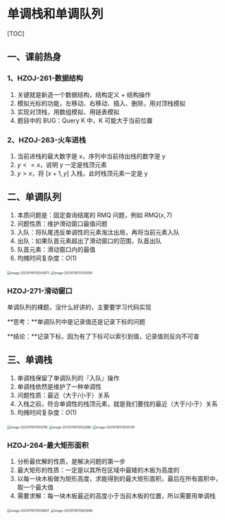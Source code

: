 # 单调栈和单调队列

[TOC]

## 一、课前热身

### 1、HZOJ-261-数据结构

1. 关键就是新造一个数据结构，结构定义 + 结构操作
2. 模拟光标的功能，左移动、右移动、插入、删除，用对顶栈模拟
3. 实现对顶栈，用数组模拟、用链表模拟
4. 题目中的 BUG：Query K 中，K 可能大于当前位置



### 2、HZOJ-263-火车进栈

1. 当前进栈的最大数字是 x，序列中当前待出栈的数字是 y
2. $y <= x$，说明 y 一定是栈顶元素
3. $y > x$，将 $[x + 1, y]$ 入栈，此时栈顶元素一定是 y



## 二、单调队列

1. 本质问题是：固定查询结尾的 RMQ 问题，例如 $RMQ(x, 7)$
2. 问题性质：维护滑动窗口最值问题
3. 入队：将队尾违反单调性的元素淘汰出局，再将当前元素入队
4. 出队：如果队首元素超出了滑动窗口的范围，队首出队
5. 队首元素：滑动窗口内的最值
6. 均摊时间复杂度：$O(1)$

<img src="https://gitee.com/long_kejie/image/raw/master/image-20210119170043875.png" alt="image-20210119170043875" style="zoom:50%;" />

<img src="https://gitee.com/long_kejie/image/raw/master/image-20210119170125593.png" alt="image-20210119170125593" style="zoom:50%;" />

### HZOJ-271-滑动窗口

单调队列的裸题，没什么好讲的，主要要学习代码实现

**思考：**单调队列中是记录值还是记录下标的问题

**结论：**记录下标，因为有了下标可以索引到值，记录值则反向不可查



## 三、单调栈

1. 单调栈保留了单调队列的『入队』操作
2. 单调栈依然是维护了一种单调性
3. 问题性质：最近（大于/小于）关系
4. 入栈之前，符合单调性的栈顶元素，就是我们要找的最近（大于/小于）关系
5. 均摊时间复杂度：$O(1)$

<img src="https://gitee.com/long_kejie/image/raw/master/image-20210119170510116.png" alt="image-20210119170510116" style="zoom:50%;" />

<img src="https://gitee.com/long_kejie/image/raw/master/image-20210119170522880.png" alt="image-20210119170522880" style="zoom:50%;" />

<img src="https://gitee.com/long_kejie/image/raw/master/image-20210119170535139.png" alt="image-20210119170535139" style="zoom:50%;" />



### HZOJ-264-最大矩形面积

1. 分析最优解的性质，是解决问题的第一步
2. 最大矩形的性质：一定是以其所在区域中最矮的木板为高度的
3. 以每一块木板做为矩形高度，求能得到的最大矩形面积，最后在所有面积中，取一个最大值
4. 需要求解：每一块木板最近的高度小于当前木板的位置，所以需要用单调栈

<img src="https://gitee.com/long_kejie/image/raw/master/image-20210119170554857.png" alt="image-20210119170554857" style="zoom:50%;" />

<img src="https://gitee.com/long_kejie/image/raw/master/image-20210119170621699.png" alt="image-20210119170621699" style="zoom: 50%;" />


